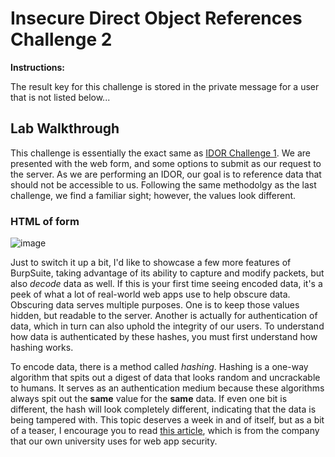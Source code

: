 # Insecure Direct Object References Challenge 2

**Instructions:**

The result key for this challenge is stored in the private message for a user that is not listed below...

## Lab Walkthrough

This challenge is essentially the exact same as [IDOR Challenge 1]. We are presented with the web form, and some options to submit as our request to the server. As we are performing an IDOR, our goal is to reference data that should not be accessible to us. Following the same methodolgy as the last challenge, we find a familiar sight; however, the values look different.

### HTML of form
![image](https://user-images.githubusercontent.com/66766340/146283701-e22bcfb9-bf57-441c-9907-87f801084a5f.png)

Just to switch it up a bit, I'd like to showcase a few more features of BurpSuite, taking advantage of its ability to capture and modify packets, but also *decode* data as well. If this is your first time seeing encoded data, it's a peek of what a lot of real-world web apps use to help obscure data. Obscuring data serves multiple purposes. One is to keep those values hidden, but readable to the server. Another is actually for authentication of data, which in turn can also uphold the integrity of our users. To understand how data is authenticated by these hashes, you must first understand how hashing works.

To encode data, there is a method called *hashing*. Hashing is a one-way algorithm that spits out a digest of data that looks random and uncrackable to humans. It serves as an authentication medium because these algorithms always spit out the **same** value for the **same** data. If even one bit is different, the hash will look completely different, indicating that the data is being tampered with. This topic deserves a week in and of itself, but as a bit of a teaser, I encourage you to read [this article], which is from the company that our own university uses for web app security.



[IDOR Challenge 1]: https://github.com/colton-gabertan/SecurityShepherdLabs/blob/IDOR-Challenge-1/README.md
[this article]: https://www.okta.com/identity-101/hashing-algorithms/
